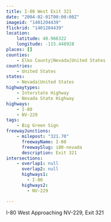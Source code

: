 ```yaml
---
title: I-80 West Exit 321
date: "2004-02-01T00:00:00Z"
imageid: "1401204439"
flickrid: "1401204439"
location:
    latitude: 40.966322
    longitude: -115.448928
places: []
counties:
    - Elko County|Nevada|United States
countries:
    - United States
states:
    - Nevada|United States
highwaytypes:
    - Interstate Highway
    - Nevada State Highway
highways:
    - I-80
    - NV-229
tags:
    - Big Green Sign
freewayJunctions:
    - milepost: "321.70"
      freewayName: I-80
      freewaySlug: i80-nevada
      description: Exit 321
intersections:
    - overlap1: null
      overlap2: null
      highways1:
        - I-80
      highways2:
        - NV-229

---
```

I-80 West Approaching NV-229, Exit 321